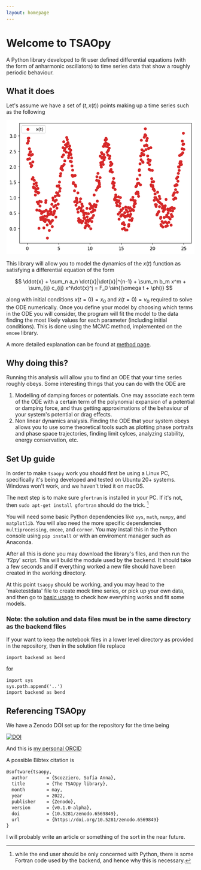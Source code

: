 ```yaml
---
layout: homepage
---
```


# Welcome to TSAOpy

A Python library developed to fit user defined differential equations (with the form of anharmonic oscillators) to time series data that show a roughly periodic behaviour. 

## What it does

Let's assume we have a set of $(t,x(t))$ points making up a time series such as the following

<img src="https://raw.githubusercontent.com/tsaopy/tsaopy.github.io/main/assets/ex_timeseries.png" width="700">

This library will allow you to model the dynamics of the $x(t)$ function as satisfying a differential equation of the form

$$ \ddot{x} + \sum_n a_n \dot{x}|\dot{x}|^{n-1} + \sum_m b_m x^m + \sum_{ij} c_{ij} x^i\dot{x}^j = F_0 \sin{(\omega t + \phi)} $$

along with initial conditions $x(t=0)=x_0$ and $\dot{x}(t=0)=v_0$ required to solve the ODE numerically. Once you define your model by choosing which terms  in the ODE you will consider, the program will fit the model to the data finding the most likely values for each parameter (including initial conditions). This is done using the MCMC method, implemented on the `emcee` library. 

A more detailed explanation can be found at [method page](https://tsaopy.github.io/method/).

## Why doing this?

Running this analysis will allow you to find an ODE that your time series roughly obeys. Some interesting things that you can do with the ODE are
 
1. Modelling of damping forces or potentials. One may associate each term of the ODE with a certain term of the polynomial expansion of a potential or damping force, and thus getting approximations of the behaviour of your system's potential or drag effects.
2. Non linear dynamics analysis. Finding the ODE that your system obeys allows you to use some theoretical tools such as plotting phase portraits and phase space trajectories, finding limit  cylces, analyzing stability, energy conservation, etc.


## Set Up guide

In order to make `tsaopy` work you should first be using a Linux PC, specifically it's being developed and tested on Ubuntu 20+ systems. Windows won't work, and we haven't tried it on macOS.

The next step is to make sure `gfortran` is installed in your PC. If it's not, then `sudo apt-get install gfortran` should do the trick. [^1]

You will need some basic Python dependencies like `sys`, `math`, `numpy`, and `matplotlib`. You will also need the more specific dependencies `multiprocessing`, `emcee`, and `corner`. You may install this in the Python console using `pip install` or with an enviroment manager such as Anaconda.

After all this is done you may download the library's files, and then run the 'f2py' script. This will build the module used by the backend. It should take a few seconds and if everything worked a new file should have been created in the working directory. 

At this point `tsaopy` should be working, and you may head to the 'maketestdata' file to create mock time series, or pick up your own data, and then go to [basic usage](https://tsaopy.github.io/basic-usage/) to check how everything works and fit some models. 

### Note: the solution and data files must be in the same directory as the backend files

If your want to keep the notebook files in a lower level directory as provided in the repository, then in the solution file replace

```
import backend as bend
```

for
```
import sys
sys.path.append('..')
import backend as bend
```

## Referencing TSAOpy

We have a Zenodo DOI set up for the repository for the time being

[![DOI](https://zenodo.org/badge/427913804.svg)](https://zenodo.org/badge/latestdoi/427913804)

And this is [my personal ORCID](https://orcid.org/0000-0002-1007-8229)

A possible Bibtex citation is

```
@software{tsaopy,
  author       = {Scozziero, Sofía Anna},
  title        = {The TSAOpy library},
  month        = may,
  year         = 2022,
  publisher    = {Zenodo},
  version      = {v0.1.0-alpha},
  doi          = {10.5281/zenodo.6569849},
  url          = {https://doi.org/10.5281/zenodo.6569849}
}
```

I will probably write an article or something of the sort in the near future. 

[^1]: while the end user should be only concerned with Python, there is some Fortran code used by the backend, and hence why this is necessary.
